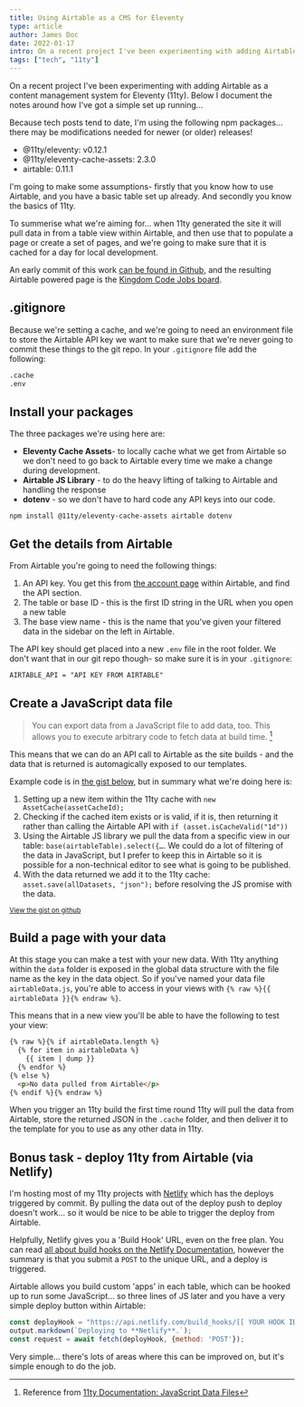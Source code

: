 ```yaml
---
title: Using Airtable as a CMS for Eleventy
type: article
author: James Doc
date: 2022-01-17
intro: On a recent project I've been experimenting with adding Airtable as a content management system for Eleventy. In this post I document the notes around how I've got a simple set up running…
tags: ["tech", "11ty"]
---
```


On a recent project I've been experimenting with adding Airtable as a content management system for Eleventy (11ty). Below I document the notes around how I've got a simple set up running…

Because tech posts tend to date, I'm using the following npm packages… there may be modifications needed for newer (or older) releases!

- @11ty/eleventy: v0.12.1
- @11ty/eleventy-cache-assets: 2.3.0
- airtable: 0.11.1

I'm going to make some assumptions- firstly that you know how to use Airtable, and you have a basic table set up already. And secondly you know the basics of 11ty.

To summerise what we're aiming for… when 11ty generated the site it will pull data in from a table view within Airtable, and then use that to populate a page or create a set of pages, and we're going to make sure that it is cached for a day for local development.

An early commit of this work [can be found in Github](https://github.com/kingdom-code/kingdom-code/commit/f13156f2c1a090ab50697a901710740928a64747), and the resulting Airtable powered page is the [Kingdom Code Jobs board](https://kingdomcode.org.uk/jobs).

## .gitignore

Because we're setting a cache, and we're going to need an environment file to store the Airtable API key we want to make sure that we're never going to commit these things to the git repo. In your `.gitignore` file add the following:

```txt
.cache
.env
```

## Install your packages

The three packages we're using here are:

- **Eleventy Cache Assets**- to locally cache what we get from Airtable so we don't need to go back to Airtable every time we make a change during development.
- **Airtable JS Library** - to do the heavy lifting of talking to Airtable and handling the response
- **dotenv** - so we don't have to hard code any API keys into our code.

```
npm install @11ty/eleventy-cache-assets airtable dotenv
```

## Get the details from Airtable

From Airtable you're going to need the following things:

1. An API key. You get this from [the account page](https://airtable.com/account) within Airtable, and find the API section.
2. The table or base ID - this is the first ID string in the URL when you open a new table
3. The base view name - this is the name that you've given your filtered data in the sidebar on the left in Airtable.

The API key should get placed into a new `.env` file in the root folder. We don't want that in our git repo though- so make sure it is in your `.gitignore`:

```txt
AIRTABLE_API = "API KEY FROM AIRTABLE"
```

## Create a JavaScript data file

> You can export data from a JavaScript file to add data, too. This allows you to execute arbitrary code to fetch data at build time. [^11tyData]

This means that we can do an API call to Airtable as the site builds - and the data that is returned is automagically exposed to our templates.

Example code is in [the gist below](https://gist.github.com/jamesdoc/11a91c4d8bf751be55cb5ba26171aeb2), but in summary what we're doing here is:

1. Setting up a new item within the 11ty cache with `new AssetCache(assetCacheId);`
2. Checking if the cached item exists or is valid, if it is, then returning it rather than calling the Airtable API with `if (asset.isCacheValid("1d"))`
3. Using the Airtable JS library we pull the data from a specific view in our table: `base(airtableTable).select({…`. We could do a lot of filtering of the data in JavaScript, but I prefer to keep this in Airtable so it is possible for a non-technical editor to see what is going to be published.
4. With the data returned we add it to the 11ty cache: `asset.save(allDatasets, "json");` before resolving the JS promise with the data.

<script src="https://gist.github.com/jamesdoc/11a91c4d8bf751be55cb5ba26171aeb2.js"></script>

<small><a href="https://gist.github.com/jamesdoc/11a91c4d8bf751be55cb5ba26171aeb2" target="_blank">View the gist on github</a></small>

## Build a page with your data

At this stage you can make a test with your new data. With 11ty anything within the `data` folder is exposed in the global data structure with the file name as the key in the data object. So if you've named your data file `airtableData.js`, you're able to access in your views with `{% raw %}{{ airtableData }}{% endraw %}`.

This means that in a new view you'll be able to have the following to test your view:

```html
{% raw %}{% if airtableData.length %}
  {% for item in airtableData %}
    {{ item | dump }}
  {% endfor %}
{% else %}
  <p>No data pulled from Airtable</p>
{% endif %}{% endraw %}
```

When you trigger an 11ty build the first time round 11ty will pull the data from Airtable, store the returned JSON in the `.cache` folder, and then deliver it to the template for you to use as any other data in 11ty.

## Bonus task - deploy 11ty from Airtable (via Netlify)

I'm hosting most of my 11ty projects with [Netlify](https://https://netlify.com/) which has the deploys triggered by commit. By pulling the data out of the deploy push to deploy doesn't work… so it would be nice to be able to trigger the deploy from Airtable.

Helpfully, Netlify gives you a 'Build Hook' URL, even on the free plan. You can read [all about build hooks on the Netlify Documentation](https://docs.netlify.com/configure-builds/build-hooks/), however the summary is that you submit a `POST` to the unique URL, and a deploy is triggered.

Airtable allows you build custom 'apps' in each table, which can be hooked up to run some JavaScript… so three lines of JS later and you have a very simple deploy button within Airtable:

```javascript
const deployHook = "https://api.netlify.com/build_hooks/[[ YOUR HOOK ID ]]";
output.markdown(`Deploying to **Netlify**.`);
const request = await fetch(deployHook, {method: 'POST'});
```

Very simple… there's lots of areas where this can be improved on, but it's simple enough to do the job.

[^11tyData]: Reference from [11ty Documentation: JavaScript Data Files](https://www.11ty.dev/docs/data-js/)
